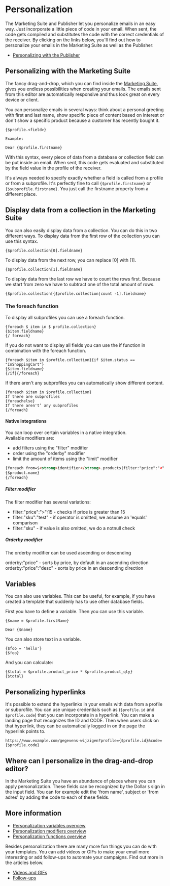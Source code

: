 # Personalization

The Marketing Suite and Publisher let you personalize emails in an easy way.
Just incorporate a little piece of code in your email. When sent, the code gets
compiled and substitutes the code with the correct credentials of the receiver.
By clicking on the links below, you'll find out how to personalize your emails
in the Marketing Suite as well as the Publisher:

* [Personalizing with the Publisher](personalizing-your-newsletter-in-the-publisher.md)

## Personalizing with the Marketing Suite

The fancy drag-and-drop, which you can find inside the
[Marketing Suite](https://ms.copernica.com), gives you
endless possibilities when creating your emails.
The emails sent from this editor are automatically
responsive and thus look great on every device or client.

You can personalize emails in several ways: think about
a personal greeting with first and last name, show specific
piece of content based on interest or don't show a specific
product because a customer has recently bought it.

```text
{$profile.<field>}

Example:

Dear {$profile.firstname}
```

With this syntax, every piece of data from a database
or collection field can be put inside an email. When sent,
this code gets evaluated and substituted by the field value
in the profile of the receiver.

It's always needed to specify exactly whether a field is
called from a profile or from a subprofile. It's perfectly
fine to call `{$profile.firstname}` or `{$subprofile.firstname}`.
You just call the firstname property from a different place.

## Display data from a collection in the Marketing Suite

You can also easily display data from a collection. You can do this
in two different ways. To display data from the first row of the collection
you can use this syntax.

```text
{$profile.collection[0].fieldname}
```

To display data from the next row, you can replace [0] with [1].

```text
{$profile.collection[1].fieldname}
```

To display data from the last row we have to count the rows first.
Because we start from zero we have to subtract one of the total amount of rows.

```text
{$profile.collection[{$profile.collection|count -1].fieldname}
```

### The foreach function

To display all subprofiles you can use a foreach function.

```text
{foreach $ item in $ profile.collection}
{$item.fieldname}
{/ foreach}
```

If you do not want to display all fields you can use the if function in combination with the foreach function.

```text
{foreach $item in $profile.collection}{if $item.status == "InShoppingCart"}
{$item.fieldname}
{/if}{/foreach}
```

If there aren't any subprofiles you can automatically show different content.

```text
{foreach $item in $profile.collection}
If there are subprofiles
{foreachelse}
If there aren't’ any subprofiles
{/foreach}
```
#### Native integrations

You can loop over certain variables in a native integration.     
Available modifiers are:
* add filters using the "filter" modifier
* order using the "orderby" modifier
* limit the amount of items using the "limit" modifier

```html
{foreach from=$<strong>identifier</strong>.products|filter:"price":"<":15|orderby:"price"|limit:5 item="product"}
{$product.name}
{/foreach}
```

##### Filter modifier

The filter modifier has several variations:

* filter:"price":">":15 - checks if price is greater than 15
* filter:"sku":"test" - if operator is omitted, we assume an 'equals' comparison
* filter:"sku" - if value is also omitted, we do a notnull check

##### Orderby modifier

The orderby modifier can be used ascending or descending

orderby:"price" - sorts by price, by default in an ascending direction    
orderby:"price":"desc" - sorts by price in an descending direction


## Variables

You can also use variables. This can be useful, for example, if you have created a template that suddenly has to use other database fields.

First you have to define a variable. Then you can use this variable.

```
{$name = $profile.firstName}

Dear {$name}
```

You can also store text in a variable.
```
{$foo = 'hello'}
{$foo}
```

And you can calculate:

```
{$total = $profile.product_price * $profile.product_qty}
{$total}
```

## Personalizing hyperlinks

It's possible to extend the hyperlinks in your emails with data
from a profile or subprofile. You can use unique credentials such as
(`$profile.id` and `$profile.code`) that you can incorporate in a hyperlink.
You can make a landing page that recognizes the ID and CODE. Then when users
click on that hyperlink, they can be automatically logged in on the page the
hyperlink points to.

```text
https://www.example.com/gegevens-wijzigen?profile={$profile.id}&code={$profile.code}
```

## Where can I personalize in the drag-and-drop editor?

In the Marketing Suite you have an abundance of places where
you can apply personalization. These fields can be recognized
by the Dollar `$` sign in the input field. You can for example
edit the 'from name', subject or 'from adres' by adding the code
to each of these fields.

## More information

* [Personalization variables overview](./personalization-variables.md)
* [Personalization modifiers overview](./personalization-modifiers.md)
* [Personalization functions overview](./personalization-functions.md)

Besides personalization there are many more fun things you can do with
your templates. You can add videos or GIFs to make your email more
interesting or add follow-ups to automate your campaigns. Find out more
in the articles below.

* [Videos and GIFs](./templates-video-gif)
* [Follow-ups](./database-follow-ups)



